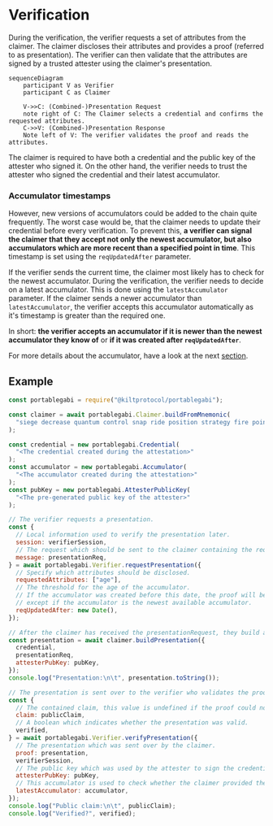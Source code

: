 # Verification

During the verification, the verifier requests a set of attributes from the claimer.
The claimer discloses their attributes and provides a proof (referred to as presentation).
The verifier can then validate that the attributes are signed by a trusted attester using the claimer's presentation.

```mermaid
sequenceDiagram
    participant V as Verifier
    participant C as Claimer

    V->>C: (Combined-)Presentation Request
    note right of C: The Claimer selects a credential and confirms the requested attributes.
    C->>V: (Combined-)Presentation Response
    Note left of V: The verifier validates the proof and reads the attributes.
```

The claimer is required to have both a credential and the public key of the attester who signed it.
On the other hand, the verifier needs to trust the attester who signed the credential and their latest accumulator.

### Accumulator timestamps

However, new versions of accumulators could be added to the chain quite frequently.
The worst case would be, that the claimer needs to update their credential before every verification.
To prevent this, **a verifier can signal the claimer that they accept not only the newest accumulator, but also accumulators which are more recent than a specified point in time**. This timestamp is set using the `reqUpdatedAfter` parameter.

If the verifier sends the current time, the claimer most likely has to check for the newest accumulator.
During the verification, the verifier needs to decide on a latest accumulator.
This is done using the `latestAccumulator` parameter.
If the claimer sends a newer accumulator than `latestAccumulator`, the verifier accepts this accumulator automatically as it's timestamp is greater than the required one.

In short: **the verifier accepts an accumulator if it is newer than the newest accumulator they know of** or **if it was created after `reqUpdatedAfter`**.

For more details about the accumulator, have a look at the next [section](./4_revocation.md).

## Example

```js
const portablegabi = require("@kiltprotocol/portablegabi");

const claimer = await portablegabi.Claimer.buildFromMnemonic(
  "siege decrease quantum control snap ride position strategy fire point airport include"
);

const credential = new portablegabi.Credential(
  "<The credential created during the attestation>"
);
const accumulator = new portablegabi.Accumulator(
  "<The accumulator created during the attestation>"
);
const pubKey = new portablegabi.AttesterPublicKey(
  "<The pre-generated public key of the attester>"
);

// The verifier requests a presentation.
const {
  // Local information used to verify the presentation later.
  session: verifierSession,
  // The request which should be sent to the claimer containing the requested attributes.
  message: presentationReq,
} = await portablegabi.Verifier.requestPresentation({
  // Specify which attributes should be disclosed.
  requestedAttributes: ["age"],
  // The threshold for the age of the accumulator.
  // If the accumulator was created before this date, the proof will be rejected
  // except if the accumulator is the newest available accumulator.
  reqUpdatedAfter: new Date(),
});

// After the claimer has received the presentationRequest, they build a presentation:
const presentation = await claimer.buildPresentation({
  credential,
  presentationReq,
  attesterPubKey: pubKey,
});
console.log("Presentation:\n\t", presentation.toString());

// The presentation is sent over to the verifier who validates the proof and extracts the claim.
const {
  // The contained claim, this value is undefined if the proof could not be validated.
  claim: publicClaim,
  // A boolean which indicates whether the presentation was valid.
  verified,
} = await portablegabi.Verifier.verifyPresentation({
  // The presentation which was sent over by the claimer.
  proof: presentation,
  verifierSession,
  // The public key which was used by the attester to sign the credential.
  attesterPubKey: pubKey,
  // This accumulator is used to check whether the claimer provided the newest available accumulator.
  latestAccumulator: accumulator,
});
console.log("Public claim:\n\t", publicClaim);
console.log("Verified?", verified);
```
